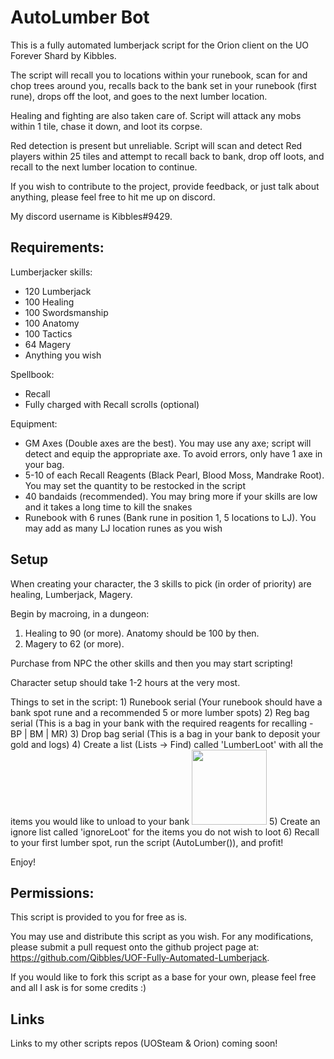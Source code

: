 # AutoLumber Bot

This is a fully automated lumberjack script for the Orion client on the UO Forever Shard by Kibbles. 

The script will recall you to locations within your runebook, scan for and chop trees around you, recalls back to the bank set in your runebook (first rune), drops off the loot, and goes to the next lumber location.

Healing and fighting are also taken care of. Script will attack any mobs within 1 tile, chase it down, and loot its corpse.

Red detection is present but unreliable. Script will scan and detect Red players within 25 tiles and attempt to recall back to bank, drop off loots, and recall to the next lumber location to continue.

If you wish to contribute to the project, provide feedback, or just talk about anything, please feel free to hit me up on discord. 

My discord username is Kibbles#9429.

## Requirements:
Lumberjacker skills:
- 120 Lumberjack
- 100 Healing
- 100 Swordsmanship
- 100 Anatomy
- 100 Tactics
- 64 Magery
- Anything you wish

Spellbook:
- Recall
- Fully charged with Recall scrolls (optional)

Equipment:
- GM Axes (Double axes are the best). You may use any axe; script will detect and equip the appropriate axe. To avoid errors, only have 1 axe in your bag. 
- 5-10 of each Recall Reagents (Black Pearl, Blood Moss, Mandrake Root). You may set the quantity to be restocked in the script
- 40 bandaids (recommended). You may bring more if your skills are low and it takes a long time to kill the snakes
- Runebook with 6 runes (Bank rune in position 1, 5 locations to LJ). You may add as many LJ location runes as you wish

## Setup
When creating your character, the 3 skills to pick (in order of priority) are healing, Lumberjack, Magery.

Begin by macroing, in a dungeon:
1) Healing to 90 (or more). Anatomy should be 100 by then.
2) Magery to 62 (or more).

Purchase from NPC the other skills and then you may start scripting!

Character setup should take 1-2 hours at the very most.

Things to set in the script:
    1) Runebook serial (Your runebook should have a bank spot rune and a recommended 5 or more lumber spots)
    2) Reg bag serial (This is a bag in your bank with the required reagents for recalling - BP | BM | MR)
    3) Drop bag serial (This is a bag in your bank to deposit your gold and logs)
    4) Create a list (Lists -> Find) called 'LumberLoot' with all the items you would like to unload to your bank 
<img src="https://camo.githubusercontent.com/43ee5a79611e14694338abe79cef79b35eace4f8/687474703a2f2f7777772e696d61676575702e72752f696d673239302f323731333036322f7461625f6c697374735f66696e642e706e67" width=120>
    5) Create an ignore list called 'ignoreLoot' for the items you do not wish to loot
    6) Recall to your first lumber spot, run the script (AutoLumber()), and profit!

Enjoy!

## Permissions:
This script is provided to you for free as is. 

You may use and distribute this script as you wish. For any modifications, please submit a pull request onto the github project page at: https://github.com/Qibbles/UOF-Fully-Automated-Lumberjack.

If you would like to fork this script as a base for your own, please feel free and all I ask is for some credits :)

## Links
Links to my other scripts repos (UOSteam & Orion) coming soon!
